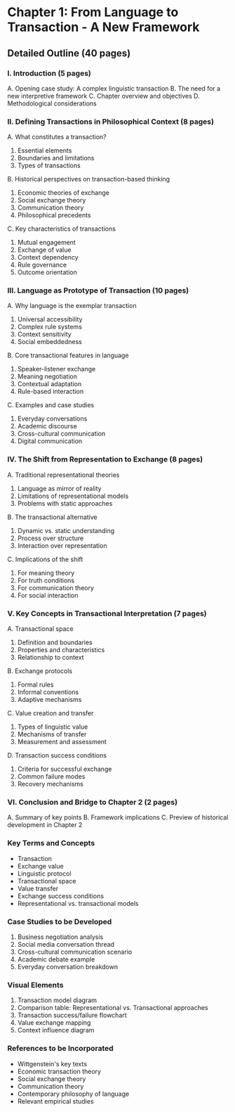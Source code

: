 # Chapter 1: From Language to Transaction - A New Framework
## Detailed Outline (40 pages)

### I. Introduction (5 pages)
A. Opening case study: A complex linguistic transaction
B. The need for a new interpretive framework
C. Chapter overview and objectives
D. Methodological considerations

### II. Defining Transactions in Philosophical Context (8 pages)
A. What constitutes a transaction?
   1. Essential elements
   2. Boundaries and limitations
   3. Types of transactions

B. Historical perspectives on transaction-based thinking
   1. Economic theories of exchange
   2. Social exchange theory
   3. Communication theory
   4. Philosophical precedents

C. Key characteristics of transactions
   1. Mutual engagement
   2. Exchange of value
   3. Context dependency
   4. Rule governance
   5. Outcome orientation

### III. Language as Prototype of Transaction (10 pages)
A. Why language is the exemplar transaction
   1. Universal accessibility
   2. Complex rule systems
   3. Context sensitivity
   4. Social embeddedness

B. Core transactional features in language
   1. Speaker-listener exchange
   2. Meaning negotiation
   3. Contextual adaptation
   4. Rule-based interaction

C. Examples and case studies
   1. Everyday conversations
   2. Academic discourse
   3. Cross-cultural communication
   4. Digital communication

### IV. The Shift from Representation to Exchange (8 pages)
A. Traditional representational theories
   1. Language as mirror of reality
   2. Limitations of representational models
   3. Problems with static approaches

B. The transactional alternative
   1. Dynamic vs. static understanding
   2. Process over structure
   3. Interaction over representation

C. Implications of the shift
   1. For meaning theory
   2. For truth conditions
   3. For communication theory
   4. For social interaction

### V. Key Concepts in Transactional Interpretation (7 pages)
A. Transactional space
   1. Definition and boundaries
   2. Properties and characteristics
   3. Relationship to context

B. Exchange protocols
   1. Formal rules
   2. Informal conventions
   3. Adaptive mechanisms

C. Value creation and transfer
   1. Types of linguistic value
   2. Mechanisms of transfer
   3. Measurement and assessment

D. Transaction success conditions
   1. Criteria for successful exchange
   2. Common failure modes
   3. Recovery mechanisms

### VI. Conclusion and Bridge to Chapter 2 (2 pages)
A. Summary of key points
B. Framework implications
C. Preview of historical development in Chapter 2

### Key Terms and Concepts
- Transaction
- Exchange value
- Linguistic protocol
- Transactional space
- Value transfer
- Exchange success conditions
- Representational vs. transactional models

### Case Studies to be Developed
1. Business negotiation analysis
2. Social media conversation thread
3. Cross-cultural communication scenario
4. Academic debate example
5. Everyday conversation breakdown

### Visual Elements
1. Transaction model diagram
2. Comparison table: Representational vs. Transactional approaches
3. Transaction success/failure flowchart
4. Value exchange mapping
5. Context influence diagram

### References to be Incorporated
- Wittgenstein's key texts
- Economic transaction theory
- Social exchange theory
- Communication theory
- Contemporary philosophy of language
- Relevant empirical studies 